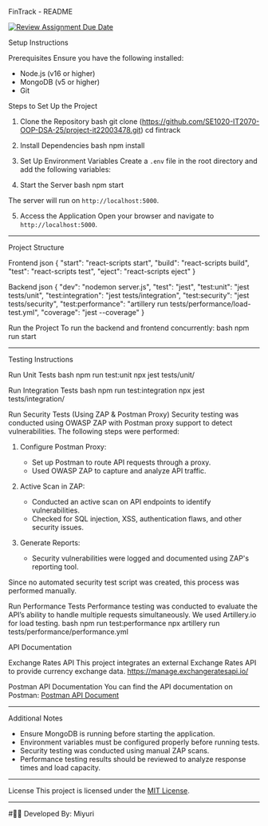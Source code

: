 FinTrack - README

[![Review Assignment Due Date](https://classroom.github.com/assets/deadline-readme-button-22041afd0340ce965d47ae6ef1cefeee28c7c493a6346c4f15d667ab976d596c.svg)](https://classroom.github.com/a/xIbq4TFL)

Setup Instructions

Prerequisites
Ensure you have the following installed:
- Node.js (v16 or higher)
- MongoDB (v5 or higher)
- Git

Steps to Set Up the Project

1. Clone the Repository
bash
git clone (https://github.com/SE1020-IT2070-OOP-DSA-25/project-it22003478.git)
cd fintrack


2. Install Dependencies
bash
npm install


3. Set Up Environment Variables
Create a `.env` file in the root directory and add the following variables:



4. Start the Server
bash
npm start

The server will run on `http://localhost:5000`.

5. Access the Application
Open your browser and navigate to `http://localhost:5000`.

---

Project Structure

Frontend
json
{
    "start": "react-scripts start",
    "build": "react-scripts build",
    "test": "react-scripts test",
    "eject": "react-scripts eject"
}


Backend
json
{
    "dev": "nodemon server.js",
    "test": "jest",
    "test:unit": "jest tests/unit",
    "test:integration": "jest tests/integration",
    "test:security": "jest tests/security",
    "test:performance": "artillery run tests/performance/load-test.yml",
    "coverage": "jest --coverage"
}


Run the Project
To run the backend and frontend concurrently:
bash
npm run start


---

Testing Instructions

Run Unit Tests
bash
npm run test:unit
npx jest tests/unit/


Run Integration Tests
bash
npm run test:integration
npx jest tests/integration/


Run Security Tests (Using ZAP & Postman Proxy)
Security testing was conducted using OWASP ZAP with Postman proxy support to detect vulnerabilities. The following steps were performed:

1. Configure Postman Proxy: 
   - Set up Postman to route API requests through a proxy.
   - Used OWASP ZAP to capture and analyze API traffic.

2. Active Scan in ZAP:
   - Conducted an active scan on API endpoints to identify vulnerabilities.
   - Checked for SQL injection, XSS, authentication flaws, and other security issues.

3. Generate Reports:
   - Security vulnerabilities were logged and documented using ZAP's reporting tool.

Since no automated security test script was created, this process was performed manually.

Run Performance Tests
Performance testing was conducted to evaluate the API’s ability to handle multiple requests simultaneously.
We used Artillery.io for load testing.
bash
npm run test:performance
npx artillery run tests/performance/performance.yml




API Documentation

Exchange Rates API
This project integrates an external Exchange Rates API to provide currency exchange data.
https://manage.exchangeratesapi.io/

Postman API Documentation
You can find the API documentation on Postman:
[Postman API Document](https://documenter.getpostman.com/view/34096659/2sAYk7SPSE)

---

Additional Notes
- Ensure MongoDB is running before starting the application.
- Environment variables must be configured properly before running tests.
- Security testing was conducted using manual ZAP scans.
- Performance testing results should be reviewed to analyze response times and load capacity.

---

License
This project is licensed under the [MIT License](LICENSE).

---

#👩‍💻 Developed By: Miyuri

